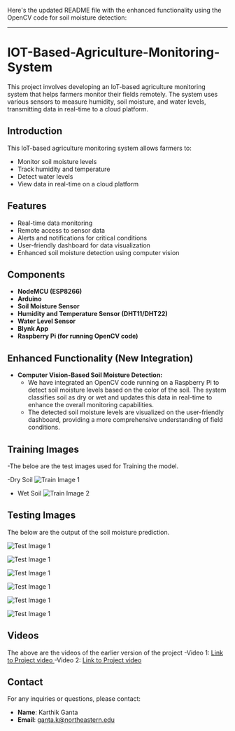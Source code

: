 Here's the updated README file with the enhanced functionality using the OpenCV code for soil moisture detection:

---

# IOT-Based-Agriculture-Monitoring-System

This project involves developing an IoT-based agriculture monitoring system that helps farmers monitor their fields remotely. The system uses various sensors to measure humidity, soil moisture, and water levels, transmitting data in real-time to a cloud platform.

## Introduction
This IoT-based agriculture monitoring system allows farmers to:
- Monitor soil moisture levels
- Track humidity and temperature
- Detect water levels
- View data in real-time on a cloud platform

## Features
- Real-time data monitoring
- Remote access to sensor data
- Alerts and notifications for critical conditions
- User-friendly dashboard for data visualization
-  Enhanced soil moisture detection using computer vision

## Components
- **NodeMCU (ESP8266)**
- **Arduino**
- **Soil Moisture Sensor**
- **Humidity and Temperature Sensor (DHT11/DHT22)**
- **Water Level Sensor**
- **Blynk App**
- **Raspberry Pi (for running OpenCV code)**

## Enhanced Functionality (New Integration)
- **Computer Vision-Based Soil Moisture Detection:** 
  - We have integrated an OpenCV code running on a Raspberry Pi to detect soil moisture levels based on the color of the soil. The system classifies soil as dry or wet and updates this data in real-time to enhance the overall monitoring capabilities.
  - The detected soil moisture levels are visualized on the user-friendly dashboard, providing a more comprehensive understanding of field conditions.
## Training Images
-The beloe are the test images used for Training the model.

-Dry Soil
![Train Image 1](https://drive.google.com/uc?id=1so0SUOcEQAiTMugqzvlKehHNdd_XMYTG)

- Wet Soil
![Train Image 2](https://drive.google.com/uc?id=1mSnT48SSiJFtpZJ6Tn69GGLHYghpDIn1)

## Testing Images

The below are the output of the soil moisture prediction.

![Test Image 1](https://drive.google.com/uc?id=1GTwGeOAivOTsde_4tHqpqj8A7si4-3t6)

![Test Image 1](https://drive.google.com/uc?id=1_iHUMszm0doyuQ5rGuAG8nvS_irnCu04)

![Test Image 1](https://drive.google.com/uc?id=1h-fvP7voM3HqUKbLOzPBejQk23cVu-gO)

![Test Image 1](https://drive.google.com/uc?id=1jN8djieeAfJhX0-Oh88ljD6v-SRrg6rL) 

![Test Image 1](https://drive.google.com/uc?id=1GTwGeOAivOTsde_4tHqpqj8A7si4-3t6) 

![Test Image 1](https://drive.google.com/uc?id=1vrJfoubLu5Gmv0Ogu2Ky1Skiwd78I5Jp) 

## Videos
The above are the videos of the earlier version of the project 
-Video 1: [Link to Project video ](https://drive.google.com/file/d/1CVZsW762TvaDzSrxwjRH8RlJ71gbA3Ju/view?usp=sharing) 
-Video 2: [Link to Project video ](https://drive.google.com/file/d/1NYSDULTSE9z-CgZLZ-26u0jvAZYNbWqh/view?usp=sharing) 


## Contact
For any inquiries or questions, please contact:
- **Name**: Karthik Ganta
- **Email**: ganta.k@northeastern.edu
